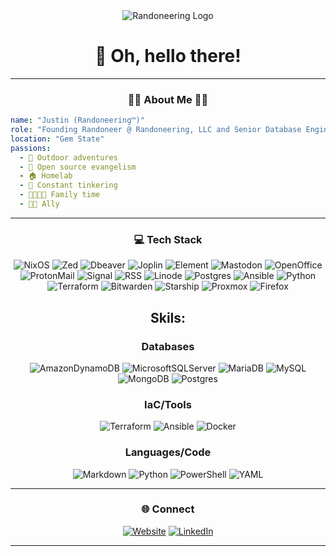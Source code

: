 <div align="center">
<img src="https://randoneering.tech/images/randoneering_logo_main.jpg" alt="Randoneering Logo" />


<div align="center">

# 🦇 Oh, hello there!

</div>

---



### 🤘🏻 About Me 🏳️‍🌈 

<div align="left">
  
```yaml
name: "Justin (Randoneering™)"
role: "Founding Randoneer @ Randoneering, LLC and Senior Database Engineer @ RxBenefits, Inc"
location: "Gem State"
passions: 
  - 🌲 Outdoor adventures
  - 🐧 Open source evangelism  
  - 🏠 Homelab
  - 🔧 Constant tinkering
  - 👨‍👩‍👧‍👦 Family time
  - 🏳️‍🌈 Ally
```
</div>


---

<div align="center">

### 💻 Tech Stack

![NixOS](https://img.shields.io/badge/NIXOS-5277C3.svg?style=for-the-badge&logo=NixOS&logoColor=white)
![Zed](https://img.shields.io/badge/zedindustries-084CCF.svg?style=for-the-badge&logo=zedindustries&logoColor=white)
![Dbeaver](https://img.shields.io/badge/dbeaver-382923?style=for-the-badge&logo=dbeaver&logoColor=white)
![Joplin](https://img.shields.io/badge/Joplin-1071D3?style=for-the-badge&logo=joplin&logoColor=white)
![Element](https://img.shields.io/badge/Element-0DBD8B?style=for-the-badge&logo=element&logoColor=white)
![Mastodon](https://img.shields.io/badge/Mastodon-6364FF?style=for-the-badge&logo=Mastodon&logoColor=white)
![OpenOffice](https://img.shields.io/badge/Apache_OpenOffice-0E85CD?style=for-the-badge&logo=ApacheOpenOffice&logoColor=white)
![ProtonMail](https://img.shields.io/badge/proton%20mail-6D4AFF?style=for-the-badge&logo=protonmail&logoColor=white)
![Signal](https://img.shields.io/badge/Signal-%23039BE5.svg?&style=for-the-badge&logo=Signal&logoColor=white)
![RSS](https://img.shields.io/badge/RSS-FFA500?style=for-the-badge&logo=rss&logoColor=white)
![Linode](https://img.shields.io/badge/Linode-00A95C?style=for-the-badge&logo=Linode&logoColor=white)
![Postgres](https://img.shields.io/badge/PostgreSQL-316192?style=for-the-badge&logo=postgresql&logoColor=white)
![Ansible](https://img.shields.io/badge/Ansible-000000?style=for-the-badge&logo=ansible&logoColor=white)
![Python](https://img.shields.io/badge/Python-FFD43B?style=for-the-badge&logo=python&logoColor=blue)
![Terraform](https://img.shields.io/badge/Terraform-7B42BC?style=for-the-badge&logo=terraform&logoColor=white)
![Bitwarden](https://img.shields.io/badge/bitwarden-175DDC?style=for-the-badge&logo=bitwarden&logoColor=white)
![Starship](https://img.shields.io/badge/starship-DD0B78?style=for-the-badge&logo=starship&logoColor=white)
![Proxmox](https://img.shields.io/badge/Proxmox-E57000?style=for-the-badge&logo=proxmox&logoColor=white)
![Firefox](https://img.shields.io/badge/Firefox_Browser-FF7139?style=for-the-badge&logo=Firefox-Browser&logoColor=white)

## Skils:

### Databases
![AmazonDynamoDB](https://img.shields.io/badge/Amazon%20DynamoDB-4053D6?style=for-the-badge&logo=Amazon%20DynamoDB&logoColor=white)
![MicrosoftSQLServer](https://img.shields.io/badge/Microsoft%20SQL%20Server-CC2927?style=for-the-badge&logo=microsoft%20sql%20server&logoColor=white)
![MariaDB](https://img.shields.io/badge/MariaDB-003545?style=for-the-badge&logo=mariadb&logoColor=white)
![MySQL](https://img.shields.io/badge/mysql-4479A1.svg?style=for-the-badge&logo=mysql&logoColor=white)
![MongoDB](https://img.shields.io/badge/MongoDB-%234ea94b.svg?style=for-the-badge&logo=mongodb&logoColor=white)
![Postgres](https://img.shields.io/badge/postgres-%23316192.svg?style=for-the-badge&logo=postgresql&logoColor=white)

### IaC/Tools
![Terraform](https://img.shields.io/badge/terraform-%235835CC.svg?style=for-the-badge&logo=terraform&logoColor=white)
![Ansible](https://img.shields.io/badge/ansible-%231A1918.svg?style=for-the-badge&logo=ansible&logoColor=white)
![Docker](https://img.shields.io/badge/docker-%230db7ed.svg?style=for-the-badge&logo=docker&logoColor=white)

### Languages/Code
![Markdown](https://img.shields.io/badge/markdown-%23000000.svg?style=for-the-badge&logo=markdown&logoColor=white)
![Python](https://img.shields.io/badge/python-3670A0?style=for-the-badge&logo=python&logoColor=ffdd54)
![PowerShell](https://img.shields.io/badge/PowerShell-%235391FE.svg?style=for-the-badge&logo=powershell&logoColor=white)
![YAML](https://img.shields.io/badge/yaml-%23ffffff.svg?style=for-the-badge&logo=yaml&logoColor=151515)
</div>

---

<div align="center">

### 🌐 Connect

[![Website](https://img.shields.io/badge/🌍_randoneering.tech-FF79C6?style=for-the-badge&logoColor=white)](https://randoneering.tech/)
[![LinkedIn](https://img.shields.io/badge/LinkedIn-8BE9FD?style=for-the-badge&logo=linkedin&logoColor=282A36)](https://www.linkedin.com/in/justin-frye-b4b14763/)


</div>

---

